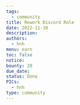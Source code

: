 ```yaml
---
tags:
  - community
title: Rework Discord Role
date: 2022-11-30
description:
authors:
  - hnh
menu: earn
toc: false
notice:
bounty: 20
due_date:
status: Done
PICs:
  - hnh
type: community
---
```

